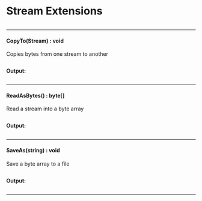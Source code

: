 ﻿# Stream Extensions

```csharp

```

---
#### CopyTo(Stream) : void
Copies bytes from one stream to another
```csharp

```
**Output:**  
_` `_

---
#### ReadAsBytes() : byte[]
Read a stream into a byte array
```csharp

```
**Output:**  
_` `_

---
#### SaveAs(string) : void
Save a byte array to a file
```csharp

```
**Output:**  
_` `_

---